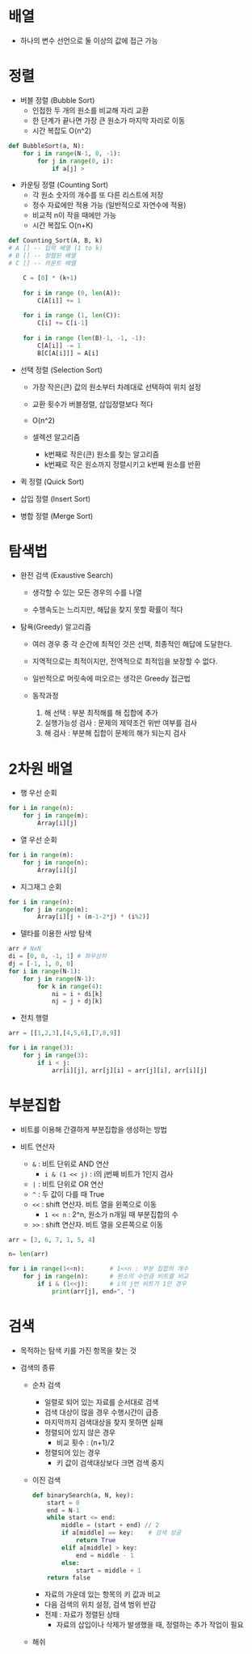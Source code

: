 # 배열

- 하나의 변수 선언으로 둘 이상의 값에 접근 가능



# 정렬

- 버블 정렬 (Bubble Sort)
  - 인접한 두 개의 원소를 비교해 자리 교환
  - 한 단계가 끝나면 가장 큰 원소가 마지막 자리로 이동
  - 시간 복잡도 O(n^2)

```python
def BubbleSort(a, N): 
    for i in range(N-1, 0, -1):
        for j in range(0, i):
            if a[j] >
```



- 카운팅 정렬 (Counting Sort)
  - 각 원소 숫자의 개수를 또 다른 리스트에 저장
  - 정수 자료에만 적용 가능 (일반적으로 자연수에 적용)
  - 비교적 n이 작을 때에만 가능
  - 시간 복잡도 O(n+K)

```python
def Counting_Sort(A, B, k)
# A [] -- 입력 배열 (1 to k)
# B [] -- 정렬된 배열
# C [] -- 카운트 배열

	C = [0] * (k+1)
    
    for i in range (0, len(A)):
        C[A[i]] += 1
        
    for i in range (1, len(C)):
        C[i] += C[i-1]
        
    for i in range (len(B)-1, -1, -1):
        C[A[i]] -= 1
        B[C[A[i]]] = A[i]
```



- 선택 정렬 (Selection Sort)

  - 가장 작은(큰) 값의 원소부터 차례대로 선택하여 위치 설정

  - 교환 횟수가 버블정렬, 삽입정렬보다 적다

  - O(n^2)

  - 셀렉션 알고리즘

    - k번째로 작은(큰) 원소를 찾는 알고리즘
    - k번째로 작은 원소까지 정렬시키고 k번째 원소를 반환

    

- 퀵 정렬 (Quick Sort)

- 삽입 정렬 (Insert Sort)

- 병합 정렬 (Merge Sort)



# 탐색법

- 완전 검색 (Exaustive Search)

  - 생각할 수 있는 모든 경우의 수를 나열

  - 수행속도는 느리지만, 해답을 찾지 못할 확률이 적다


- 탐욕(Greedy) 알고리즘

  - 여러 경우 중 각 순간에 최적인 것은 선택, 최종적인 해답에 도달한다.

  - 지역적으로는 최적이지만, 전역적으로 최적임을 보장할 수 없다.


  - 일반적으로 머릿속에 떠오르는 생각은 Greedy 접근법

  - 동작과정
    1) 해 선택 : 부분 최적해를 해 집합에 추가
    2) 실행가능성 검사 : 문제의 제약조건 위반 여부를 검사
    3) 해 검사 : 부분해 집합이 문제의 해가 되는지 검사




# 2차원 배열

- 행 우선 순회

```python
for i in range(n):
    for j in range(m):
        Array[i][j]
```



- 열 우선 순회

```python
for i in range(m):
    for j in range(n):
        Array[i][j]
```



- 지그재그 순회

```python
for i in range(n):
    for j in range(m):
        Array[i][j + (m-1-2*j) * (i%2)]
```



- 델타를 이용한 사방 탐색

```python
arr # NxN
di = [0, 0, -1, 1] # 좌우상하
dj = [-1, 1, 0, 0]
for i in range(N-1):
	for j in range(N-1):
        for k in range(4):
            ni = i + di[k]
            nj = j + dj[k]
```



- 전치 행렬

```python
arr = [[1,2,3],[4,5,6],[7,8,9]]

for i in range(3):
    for j in range(3):
        if i < j:
            arr[i][j], arr[j][i] = arr[j][i], arr[i][j]
```



# 부분집합

- 비트를 이용해 간결하게 부분집합을 생성하는 방법

- 비트 연산자
  - `&` : 비트 단위로 AND 연산
    - `i & (1 << j)` : i의 j번째 비트가 1인지 검사
  - `|` : 비트 단위로 OR 연산
  - `^` : 두 값이 다를 때 True
  - `<<` : shift 연산자. 비트 열을 왼쪽으로 이동
    - `1 << n` : 2^n, 원소가 n개일 때 부분집합의 수
  - `>>` : shift 연산자. 비트 열을 오른쪽으로 이동

```python
arr = [3, 6, 7, 1, 5, 4]

n= len(arr)

for i in range(1<<n):		# 1<<n : 부분 집합의 개수
    for j in range(n):		# 원소의 수만큼 비트를 비교
        if i & (1<<j):		# i의 j번 비트가 1인 경우
            print(arr[j], end=", ")
```



# 검색

- 목적하는 탐색 키를 가진 항목을 찾는 것

- 검색의 종류

  - 순차 검색

    - 일렬로 되어 있는 자료를 순서대로 검색
    - 검색 대상이 많을 경우 수행시간이 급증
    - 마지막까지 검색대상을 찾지 못하면 실패
    - 정렬되어 있지 않은 경우
      - 비교 횟수 : (n+1)/2
    - 정렬되어 있는 경우
      - 키 값이 검색대상보다 크면 검색 중지

  - 이진 검색

    ```python
    def binarySearch(a, N, key):
        start = 0
        end = N-1
        while start <= end:
            middle = (start + end) // 2
            if a[middle] == key:	# 검색 성공
                return True
            elif a[middle] > key:
                end = middle - 1
            else:
                start = middle + 1
        return false
    ```

    - 자료의 가운데 있는 항목의 키 값과 비교
    - 다음 검색의 위치 설정, 검색 범위 반감
    - 전제 : 자료가 정렬된 상태
      - 자료의 삽입이나 삭제가 발생했을 때, 정렬하는  추가 작업이 필요

  - 해쉬